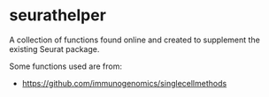 # seurathelper
A collection of functions found online and created to supplement the existing Seurat package.

Some functions used are from:
* https://github.com/immunogenomics/singlecellmethods
